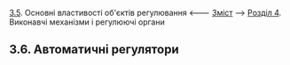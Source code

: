 [3.5](3_5.md). Основні властивості об'єктів регулювання <--- [Зміст](README.md) --> [Розділ 4](4.md). Виконавчі механізми і регулюючі органи 

## 3.6. Автоматичні регулятори